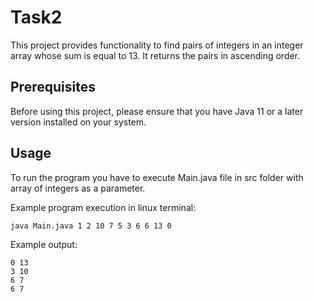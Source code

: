 # Task2

This project provides functionality to find pairs of integers in an integer array whose sum is equal to 13. It returns
the pairs in ascending order.

## Prerequisites

Before using this project, please ensure that you have Java 11 or a later version installed on your system.

## Usage

To run the program you have to execute Main.java file in src folder with array of integers as a parameter.

Example program execution in linux terminal:

```
java Main.java 1 2 10 7 5 3 6 6 13 0
```

Example output:

```
0 13
3 10
6 7
6 7
```